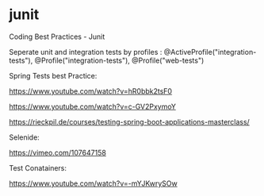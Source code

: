 # junit
Coding Best Practices - Junit


Seperate unit and integration tests by profiles : @ActiveProfile("integration-tests"), @Profile("integration-tests"), @Profile("web-tests")

Spring Tests best Practice:

https://www.youtube.com/watch?v=hR0bbk2tsF0

https://www.youtube.com/watch?v=c-GV2PxymoY

https://rieckpil.de/courses/testing-spring-boot-applications-masterclass/

Selenide:

https://vimeo.com/107647158

Test Conatainers:

https://www.youtube.com/watch?v=-mYJKwrySOw